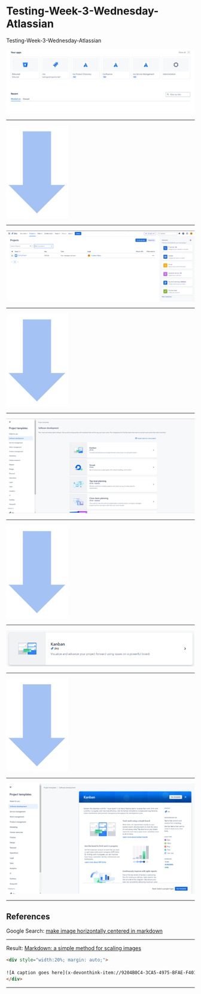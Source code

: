 # Testing-Week-3-Wednesday-Atlassian
Testing-Week-3-Wednesday-Atlassian

![yourApps.png](/static/images/yourApps.png)

____

![arrowSmall.png](/static/images/arrowSmall.png)

____

![jiraProjects.png](/static/images/jiraProjects.png)

____

![arrowSmall.png](/static/images/arrowSmall.png)

____

![softwareDevelopment.png](/static/images/softwareDevelopment.png)

____

![arrowSmall.png](/static/images/arrowSmall.png)

____

![kanban.png](/static/images/kanban.png)

____

![arrowSmall.png](/static/images/arrowSmall.png)

____

![kanbanSelected.png](/static/images/kanbanSelected.png)

____


## References

Google Search: [make image horizontally centered in markdown](https://www.google.com/search?q=make+image+horizontally+centered+in+markdown&oq=make+image+horizontally+centered+in+markdown&gs_lcrp=EgZjaHJvbWUyBggAEEUYOTIHCAEQIRigATIHCAIQIRigAdIBCDg5MjNqMGo3qAIAsAIA&sourceid=chrome&ie=UTF-8)

____

Result: [Markdown: a simple method for scaling images](https://discourse.devontechnologies.com/t/markdown-a-simple-method-for-scaling-images/70035)

```html
<div style="width:20%; margin: auto;">

![A caption goes here](x-devonthink-item://9204B0C4-3CA5-4975-BFAE-F401533AEDA9) 
</div>
```

____
